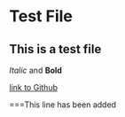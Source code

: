 # Test File 

## This is a test file 

*Italic* and **Bold**

[link to Github](https://github.com)

===This line has been added



